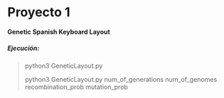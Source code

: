 # Proyecto 1
**Genetic Spanish Keyboard Layout**
##### Ejecución: 
> python3 GeneticLayout.py
> 
> python3 GeneticLayout.py num_of_generations num_of_genomes recombination_prob mutation_prob
